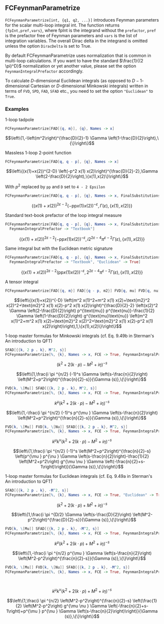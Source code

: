 ##  FCFeynmanParametrize 

`FCFeynmanParametrize[int, {q1, q2, ...}]` introduces Feynman parameters for the scalar multi-loop integral int. The function returns `{fpInt,pref,vars}`, where fpInt is the integrand without the `prefactor`, `pref` is the prefactor free of Feynman parameters and `vars` is the list of integration variables. The overall Dirac delta in the integrand is omitted unless the option `DiracDelta` is set to True.

By default FCFeynmanParametrize uses normalization that is common in multi-loop calculations. If you want to have the standard $\frac{1}{(2 \pi)^D}$ normalization or yet another value, please set the option `FeynmanIntegralPrefactor` accordingly.

To calculate $D$-dimensional Euclidean integrals (as opposed to $D-1$-dimensional Cartesian or $D$-dimensional Minkowski integrals) written in terms of `FVD`, `SPD`, `FAD`, `SFAD` etc., you need to set the option `"Euclidean"` to `True`.

###  Examples 

1-loop tadpole

```mathematica
FCFeynmanParametrize[FAD[{q, m}], {q}, Names -> x]
```

$$\left\{1,-\left(m^2\right)^{\frac{D}{2}-1} \Gamma \left(1-\frac{D}{2}\right),\{\}\right\}$$

Massless 1-loop 2-point function

```mathematica
FCFeynmanParametrize[FAD[q, q - p], {q}, Names -> x]
```

$$\left\{(x(1)+x(2))^{2-D} \left(-p^2 x(1) x(2)\right)^{\frac{D}{2}-2},\Gamma \left(2-\frac{D}{2}\right),\{x(1),x(2)\}\right\}$$

With $p^2$ replaced by `pp` and `D` set to `4 - 2 Epsilon`

```mathematica
FCFeynmanParametrize[FAD[q, q - p], {q}, Names -> x, FinalSubstitutions -> SPD[p] -> pp, FCReplaceD -> {D -> 4 - 2 Epsilon}]
```

$$\left\{(x(1)+x(2))^{2 \varepsilon -2} (-\text{pp} x(1) x(2))^{-\varepsilon },\Gamma (\varepsilon ),\{x(1),x(2)\}\right\}$$

Standard text-book prefactor of the loop integral measure

```mathematica
FCFeynmanParametrize[FAD[q, q - p], {q}, Names -> x, FinalSubstitutions -> SPD[p] -> pp, FCReplaceD -> {D -> 4 - 2 Epsilon}, 
  FeynmanIntegralPrefactor -> "Textbook"]
```

$$\left\{(x(1)+x(2))^{2 \varepsilon -2} (-\text{pp} x(1) x(2))^{-\varepsilon },i 2^{2 \varepsilon -4} \pi ^{\varepsilon -2} \Gamma (\varepsilon ),\{x(1),x(2)\}\right\}$$

Same integral but with the Euclidean metric signature

```mathematica
FCFeynmanParametrize[FAD[q, q - p], {q}, Names -> x, FinalSubstitutions -> SPD[p] -> pp, FCReplaceD -> {D -> 4 - 2 Epsilon}, 
  FeynmanIntegralPrefactor -> "Textbook", "Euclidean" -> True]
```

$$\left\{(x(1)+x(2))^{2 \varepsilon -2} (\text{pp} x(1) x(2))^{-\varepsilon },2^{2 \varepsilon -4} \pi ^{\varepsilon -2} \Gamma (\varepsilon ),\{x(1),x(2)\}\right\}$$

A tensor integral

```mathematica
FCFeynmanParametrize[FAD[{q, m}] FAD[{q - p, m2}] FVD[q, mu] FVD[q, nu], {q}, Names -> x, FCE -> True]
```

$$\left\{(x(1)+x(2))^{-D} \left(m^2 x(1)^2+m^2 x(1) x(2)+\text{m2}^2 x(2)^2+\text{m2}^2 x(1) x(2)-p^2 x(1) x(2)\right)^{\frac{D}{2}-2} \left(x(2)^2 \Gamma \left(2-\frac{D}{2}\right) p^{\text{mu}} p^{\text{nu}}-\frac{1}{2} \Gamma \left(1-\frac{D}{2}\right) g^{\text{mu}\text{nu}} \left(m^2 x(1)^2+m^2 x(1) x(2)+\text{m2}^2 x(2)^2+\text{m2}^2 x(1) x(2)-p^2 x(1) x(2)\right)\right),1,\{x(1),x(2)\}\right\}$$

1-loop master formulas for Minkowski integrals (cf. Eq. 9.49b in Sterman's An introduction to QFT)

```mathematica
SFAD[{{k, 2 p . k}, M^2, s}]
FCFeynmanParametrize[%, {k}, Names -> x, FCE -> True, FeynmanIntegralPrefactor -> 1, FCReplaceD -> {D -> n}]
```

$$(k^2+2 (k\cdot p)-M^2+i \eta )^{-s}$$

$$\left\{1,\frac{i \pi ^{n/2} (-1)^s \Gamma \left(s-\frac{n}{2}\right) \left(M^2+p^2\right)^{\frac{n}{2}-s}}{\Gamma (s)},\{\}\right\}$$

```mathematica
FVD[k, \[Mu]] SFAD[{{k, 2 p . k}, M^2, s}]
FCFeynmanParametrize[%, {k}, Names -> x, FCE -> True, FeynmanIntegralPrefactor -> 1, FCReplaceD -> {D -> n}]
```

$$k^{\mu } (k^2+2 (k\cdot p)-M^2+i \eta )^{-s}$$

$$\left\{1,-\frac{i \pi ^{n/2} (-1)^s p^{\mu } \Gamma \left(s-\frac{n}{2}\right) \left(M^2+p^2\right)^{\frac{n}{2}-s}}{\Gamma (s)},\{\}\right\}$$

```mathematica
FVD[k, \[Mu]] FVD[k, \[Nu]] SFAD[{{k, 2 p . k}, M^2, s}]
FCFeynmanParametrize[%, {k}, Names -> x, FCE -> True, FeynmanIntegralPrefactor -> 1, FCReplaceD -> {D -> n}]
```

$$k^{\mu } k^{\nu } (k^2+2 (k\cdot p)-M^2+i \eta )^{-s}$$

$$\left\{1,\frac{i \pi ^{n/2} (-1)^s \left(M^2+p^2\right)^{\frac{n}{2}-s} \left(p^{\mu } p^{\nu } \Gamma \left(s-\frac{n}{2}\right)-\frac{1}{2} \left(M^2+p^2\right) g^{\mu \nu } \Gamma \left(-\frac{n}{2}+s-1\right)\right)}{\Gamma (s)},\{\}\right\}$$

1-loop master formulas for Euclidean integrals (cf. Eq. 9.49a in Sterman's An introduction to QFT)

```mathematica
SFAD[{{k, 2 p . k}, -M^2, s}]
FCFeynmanParametrize[%, {k}, Names -> x, FCE -> True, "Euclidean" -> True, FeynmanIntegralPrefactor -> I]
```

$$(k^2+2 (k\cdot p)+M^2+i \eta )^{-s}$$

$$\left\{1,\frac{i \pi ^{D/2} \Gamma \left(s-\frac{D}{2}\right) \left(M^2-p^2\right)^{\frac{D}{2}-s}}{\Gamma (s)},\{\}\right\}$$

```mathematica
FVD[k, \[Mu]] SFAD[{{k, 2 p . k}, -M^2, s}]
FCFeynmanParametrize[%, {k}, Names -> x, FCE -> True, FeynmanIntegralPrefactor -> I, FCReplaceD -> {D -> n}, "Euclidean" -> True]
```

$$k^{\mu } (k^2+2 (k\cdot p)+M^2+i \eta )^{-s}$$

$$\left\{1,-\frac{i \pi ^{n/2} p^{\mu } \Gamma \left(s-\frac{n}{2}\right) \left(M^2-p^2\right)^{\frac{n}{2}-s}}{\Gamma (s)},\{\}\right\}$$

```mathematica
FVD[k, \[Mu]] FVD[k, \[Nu]] SFAD[{{k, 2 p . k}, -M^2, s}]
FCFeynmanParametrize[%, {k}, Names -> x, FCE -> True, FeynmanIntegralPrefactor -> I, FCReplaceD -> {D -> n}, "Euclidean" -> True] 
  
 

```

$$k^{\mu } k^{\nu } (k^2+2 (k\cdot p)+M^2+i \eta )^{-s}$$

$$\left\{1,\frac{i \pi ^{n/2} \left(M^2-p^2\right)^{\frac{n}{2}-s} \left(\frac{1}{2} \left(M^2-p^2\right) g^{\mu \nu } \Gamma \left(-\frac{n}{2}+s-1\right)+p^{\mu } p^{\nu } \Gamma \left(s-\frac{n}{2}\right)\right)}{\Gamma (s)},\{\}\right\}$$